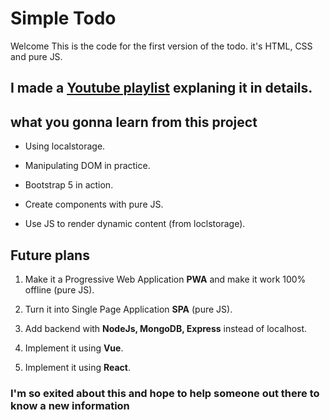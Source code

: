 # Simple Todo

Welcome This is the code for the first version of the todo. it's HTML, CSS and pure JS.

## **I made a [Youtube playlist](https://www.youtube.com) explaning it in details.**

## what you gonna learn from this project

- Using localstorage.

- Manipulating DOM in practice.

<!-- - Some of important BOM methods and objects (ex: URLSearchParams, window.loaction, history) -->

- Bootstrap 5 in action.

- Create components with pure JS.

- Use JS to render dynamic content (from loclstorage).

## Future plans

1. Make it a Progressive Web Application **PWA** and make it work 100% offline (pure JS).

2. Turn it into Single Page Application **SPA** (pure JS).

3. Add backend with **NodeJs, MongoDB, Express** instead of localhost.

4. Implement it using **Vue**.

5. Implement it using **React**.

### I'm so exited about this and hope to help someone out there to know a new information
